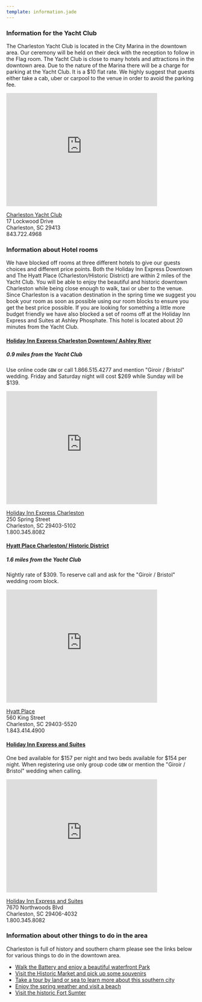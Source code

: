 ```yaml
---
template: information.jade
---
```


### Information for the Yacht Club

The Charleston Yacht Club is located in the City Marina in the downtown area. Our ceremony will be held on their deck with the reception to follow in the Flag room. The Yacht Club is close to many hotels and attractions in the downtown area. Due to the nature of the Marina there will be a charge for parking at the Yacht Club. It is a $10 flat rate. We highly suggest that guests either take a cab, uber or carpool to the venue in order to avoid the parking fee.

<iframe src="https://www.google.com/maps/embed?pb=!1m18!1m12!1m3!1d3354.4674520363997!2d-79.9522506!3d32.7798626!2m3!1f0!2f0!3f0!3m2!1i1024!2i768!4f13.1!3m3!1m2!1s0x88fe7a3a7367e857%3A0xee7d456c89ee9f03!2sCharleston+Yacht+Club!5e0!3m2!1sen!2sus!4v1438754944645" width="400" height="300" frameborder="0" style="border:0" allowfullscreen></iframe>

[Charleston Yacht Club](http://charlestonyachtclub.com/)<br/>
17 Lockwood Drive<br/>
Charleston, SC 29413<br/>
843.722.4968

### Information about Hotel rooms

We have blocked off rooms at three different hotels to give our guests choices
and different price points. Both the Holiday Inn Express Downtown and The Hyatt
Place (Charleston/Historic District) are within 2 miles of the Yacht Club. You
will be able to enjoy the beautiful and historic downtown Charleston while being
close enough to walk, taxi or uber to the venue. Since Charleston is a vacation
destination in the spring time we suggest you book your room as soon as possible
using our room blocks to ensure you get the best price possible. If you are
looking for something a little more budget friendly we have also blocked a set
of rooms off at the Holiday Inn Express and Suites at Ashley Phosphate. This
hotel is located about 20 minutes from the Yacht Club.

#### [Holiday Inn Express Charleston Downtown/ Ashley River](http://www.hiexpress.com/redirect?path=hd&brandCode=ex&localeCode=en&regionCode=1&hotelCode=CHSLD&_PMID=99801505&GPC=GBW)
##### 0.9 miles from the Yacht Club

Use online code `GBW` or call 1.866.515.4277 and mention "Giroir / Bristol"
wedding. Friday and Saturday night will cost $269 while Sunday will be $139.

<iframe src="https://www.google.com/maps/embed?pb=!1m18!1m12!1m3!1d3354.203199545313!2d-79.95585189999996!3d32.78687100000001!2m3!1f0!2f0!3f0!3m2!1i1024!2i768!4f13.1!3m3!1m2!1s0x88fe7a36101cdd1f%3A0x2d89304d21ff2dc0!2sHoliday+Inn+Express+Charleston+Downtown-Ashley+River!5e0!3m2!1sen!2sus!4v1438755713231" width="400" height="300" frameborder="0" style="border:0" allowfullscreen></iframe>

[Holiday Inn Express Charleston](http://www.hiexpress.com/redirect?path=hd&brandCode=ex&localeCode=en&regionCode=1&hotelCode=CHSLD&_PMID=99801505&GPC=GBW)<br/>
250 Spring Street<br/>
Charleston, SC 29403-5102<br/>
1.800.345.8082

#### [Hyatt Place Charleston/ Historic District](http://charlestonhistoricdistrict.place.hyatt.com/en/hotel/home.html)
##### 1.6 miles from the Yacht Club

Nightly rate of $309. To reserve call and ask for the "Giroir / Bristol" wedding room block.

<iframe src="https://www.google.com/maps/embed?pb=!1m18!1m12!1m3!1d3353.978626178678!2d-79.94056299999998!3d32.792826!2m3!1f0!2f0!3f0!3m2!1i1024!2i768!4f13.1!3m3!1m2!1s0x88fe7a69ee34a4df%3A0x5c61993e677c0a45!2sHyatt+Place+Charleston%2FHistoric+District!5e0!3m2!1sen!2sus!4v1438755781295" width="400" height="300" frameborder="0" style="border:0" allowfullscreen></iframe>

[Hyatt Place](http://charlestonhistoricdistrict.place.hyatt.com/en/hotel/home.html)<br/>
560 King Street<br/>
Charleston, SC 29403-5520<br/>
1.843.414.4900

#### [Holiday Inn Express and Suites](www.hiexpress.com/chastni-26)

One bed available for $157 per night and two beds available for $154 per
night. When registering use only group code `GBW` or mention the "Giroir /
Bristol" wedding when calling.

<iframe src="https://www.google.com/maps/embed?pb=!1m18!1m12!1m3!1d3348.391108988285!2d-80.04585999999998!3d32.94068199999998!2m3!1f0!2f0!3f0!3m2!1i1024!2i768!4f13.1!3m3!1m2!1s0x88fe63d193182139%3A0x86f7f60e61f0e3e9!2sHoliday+Inn+Express+%26+Suites+Charleston-Ashley+Phosphate!5e0!3m2!1sen!2sus!4v1438755843345" width="400" height="300" frameborder="0" style="border:0" allowfullscreen></iframe>

[Holiday Inn Express and Suites](www.hiexpress.com/chastni-26)<br/>
7670 Northwoods Blvd<br/>
Charleston, SC 29406-4032<br/>
1.800.345.8082

### Information about other things to do in the area

Charleston is full of history and southern charm please see the links below for
various things to do in the downtown area.

* [Walk the Battery and enjoy a beautiful waterfront Park](http://www.charlestonparksconservancy.org/our_parks/view_park/white_point_garden)
* [Visit the Historic Market and pick up some souvenirs](http://www.charlestonparksconservancy.org/our_parks/view_park/white_point_garden)
* [Take a tour by land or sea to learn more about this southern city](http://www.charlestoncvb.com/visitors/tripplanner/what_to_see_do~3/tours~32/)
* [Enjoy the spring weather and visit a beach](http://www.charlestoncvb.com/visitors/tripplanner/what_to_see_do~3/charleston_beaches~119/)
* [Visit the historic Fort Sumter](http://www.nps.gov/fosu/index.htm)
